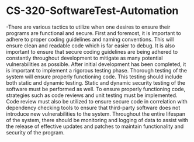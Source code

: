 # CS-320-SoftwareTest-Automation

-There are various tactics to utilize when one desires to ensure their programs are functional and secure. First and foremost, it is important to adhere to proper coding guidelines and naming conventions. This will ensure clean and readable code which is far easier to debug. It is also important to ensure that secure coding guidelines are being adhered to constantly throughout development to mitigate as many potential vulnerabilities as possible. After initial development has been completed, it is important to implement a rigorous testing phase. Thorough testing of the system will ensure properly functioning code. This testing should include both static and dynamic testing. Static and dynamic security testing of the software must be performed as well. To ensure properly functioning code, strategies such as code reviews and unit testing must be implemented. Code review must also be utilized to ensure secure code in correlation with dependency checking tools to ensure that third-party software does not introduce new vulnerabilities to the system. Throughout the entire lifespan of the system, there should be monitoring and logging of data to assist with the release of effective updates and patches to maintain functionality and security of the program. 
